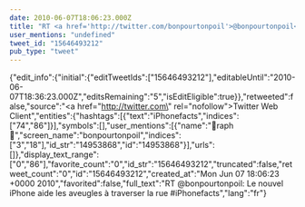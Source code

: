 ```yaml
---
date: 2010-06-07T18:06:23.000Z
title: "RT <a href='http://twitter.com/bonpourtonpoil'>@bonpourtonpoil</a>: Le nouvel iPhone aide les aveugles à traverser la rue #iPhonefacts″"
user_mentions: "undefined"
tweet_id: "15646493212"
pub_type: "tweet"
---
```

{"edit_info":{"initial":{"editTweetIds":["15646493212"],"editableUntil":"2010-06-07T18:36:23.000Z","editsRemaining":"5","isEditEligible":true}},"retweeted":false,"source":"<a href=\"http://twitter.com\" rel=\"nofollow\">Twitter Web Client</a>","entities":{"hashtags":[{"text":"iPhonefacts","indices":["74","86"]}],"symbols":[],"user_mentions":[{"name":"🍝raph🍝","screen_name":"bonpourtonpoil","indices":["3","18"],"id_str":"14953868","id":"14953868"}],"urls":[]},"display_text_range":["0","86"],"favorite_count":"0","id_str":"15646493212","truncated":false,"retweet_count":"0","id":"15646493212","created_at":"Mon Jun 07 18:06:23 +0000 2010","favorited":false,"full_text":"RT @bonpourtonpoil: Le nouvel iPhone aide les aveugles à traverser la rue #iPhonefacts","lang":"fr"}
